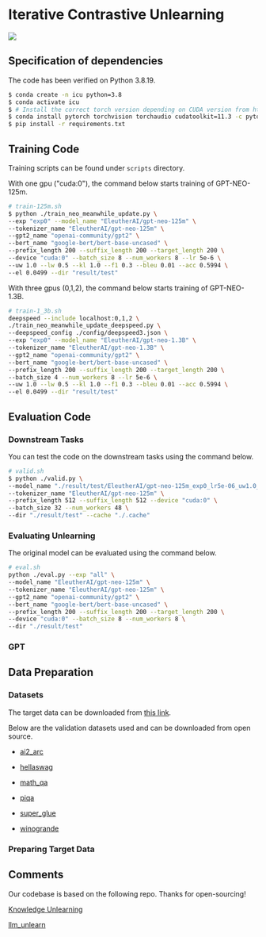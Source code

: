 # Iterative Contrastive Unlearning

![](./figure/framework.png)

## Specification of dependencies

The code has been verified on Python 3.8.19.

```bash
$ conda create -n icu python=3.8
$ conda activate icu
$ # Install the correct torch version depending on CUDA version from https://pytorch.org/
$ conda install pytorch torchvision torchaudio cudatoolkit=11.3 -c pytorch 
$ pip install -r requirements.txt
```

## Training Code

Training scripts can be found under `scripts` directory.

With one gpu ("cuda:0"), the command below starts training of GPT-NEO-125m.
```bash
# train-125m.sh
$ python ./train_neo_meanwhile_update.py \
--exp "exp0" --model_name "EleutherAI/gpt-neo-125m" \
--tokenizer_name "EleutherAI/gpt-neo-125m" \
--gpt2_name "openai-community/gpt2" \
--bert_name "google-bert/bert-base-uncased" \
--prefix_length 200 --suffix_length 200 --target_length 200 \
--device "cuda:0" --batch_size 8 --num_workers 8 --lr 5e-6 \
--uw 1.0 --lw 0.5 --kl 1.0 --f1 0.3 --bleu 0.01 --acc 0.5994 \
--el 0.0499 --dir "result/test"
```

With three gpus (0,1,2), the command below starts training of GPT-NEO-1.3B.
```bash
# train-1_3b.sh
deepspeed --include localhost:0,1,2 \
./train_neo_meanwhile_update_deepspeed.py \
--deepspeed_config ./config/deepspeed3.json \
--exp "exp0" --model_name "EleutherAI/gpt-neo-1.3B" \
--tokenizer_name "EleutherAI/gpt-neo-1.3B" \
--gpt2_name "openai-community/gpt2" \
--bert_name "google-bert/bert-base-uncased" \
--prefix_length 200 --suffix_length 200 --target_length 200 \
--batch_size 4 --num_workers 8 --lr 5e-6 \
--uw 1.0 --lw 0.5 --kl 1.0 --f1 0.3 --bleu 0.01 --acc 0.5994 \
--el 0.0499 --dir "result/test"
```

## Evaluation Code

### Downstream Tasks

You can test the code on the downstream tasks using the command below.
```bash
# valid.sh
$ python ./valid.py \
--model_name "./result/test/EleutherAI/gpt-neo-125m_exp0_lr5e-06_uw1.0_lw0.5_kl1.0_epoch19_updateboth" \
--tokenizer_name "EleutherAI/gpt-neo-125m" \
--prefix_length 512 --suffix_length 512 --device "cuda:0" \
--batch_size 32 --num_workers 48 \
--dir "./result/test" --cache "./.cache"
```

### Evaluating Unlearning

The original model can be evaluated using the command below.
```bash
# eval.sh
python ./eval.py --exp "all" \
--model_name "EleutherAI/gpt-neo-125m" \
--tokenizer_name "EleutherAI/gpt-neo-125m" \
--gpt2_name "openai-community/gpt2" \
--bert_name "google-bert/bert-base-uncased" \
--prefix_length 200 --suffix_length 200 --target_length 200 \
--device "cuda:0" --batch_size 8 --num_workers 8 \
--dir "./result/test"
```

### GPT

## Data Preparation

### Datasets

The target data can be downloaded from [this link](https://github.com/ethz-spylab/lm-extraction-benchmark-data/tree/main/datasets).

Below are the validation datasets used and can be downloaded from open source.

- [ai2_arc](https://allenai.org/data/arc)

- [hellaswag](https://huggingface.co/datasets/Rowan/hellaswag)

- [math_qa](https://huggingface.co/datasets/math_qa)

- [piqa](https://huggingface.co/datasets/ybisk/piqa)

- [super_glue](https://huggingface.co/datasets/super_glue)

- [winogrande](https://huggingface.co/datasets/allenai/winogrande)

### Preparing Target Data

## Comments

Our codebase is based on the following repo. Thanks for open-sourcing!

[Knowledge Unlearning](https://github.com/joeljang/knowledge-unlearning)

[llm_unlearn](https://github.com/kevinyaobytedance/llm_unlearn)
